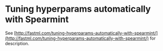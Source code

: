 Tuning hyperparams automatically with Spearmint
===============================================

See [http://fastml.com/tuning-hyperparams-automatically-with-spearmint/](http://fastml.com/tuning-hyperparams-automatically-with-spearmint/) for description.


